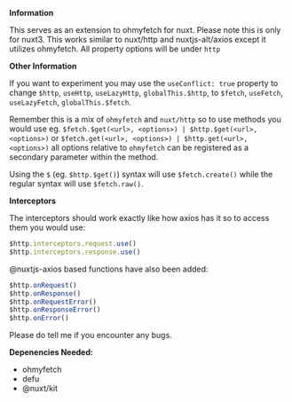 **Information**

This serves as an extension to ohmyfetch for nuxt. Please note this is only for nuxt3.
This works similar to nuxt/http and nuxtjs-alt/axios except it utilizes ohmyfetch. All property options will be under `http`

**Other Information**

If you want to experiment you may use the `useConflict: true` property to change `$http`, `useHttp`, `useLazyHttp`, `globalThis.$http`, to `$fetch`, `useFetch`, `useLazyFetch`, `globalThis.$fetch`.

Remember this is a mix of `ohmyfetch` and `nuxt/http` so to use methods you would use eg. `$fetch.$get(<url>, <options>) | $http.$get(<url>, <options>)` or `$fetch.get(<url>, <options>) | $http.get(<url>, <options>)` all options relative to `ohmyfetch` can be registered as a secondary parameter within the method.

Using the `$` (eg. `$http.$get()`) syntax will use `$fetch.create()` while the regular syntax will use `$fetch.raw()`.

**Interceptors**

The interceptors should work exactly like how axios has it so to access them you would use:

```ts
$http.interceptors.request.use()
$http.interceptors.response.use()

```

@nuxtjs-axios based functions have also been added:

```ts
$http.onRequest()
$http.onResponse()
$http.onRequestError()
$http.onResponseError()
$http.onError()
```

Please do tell me if you encounter any bugs.

**Depenencies Needed:**
- ohmyfetch
- defu
- @nuxt/kit